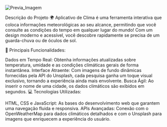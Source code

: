 
![Previa_Imagem](https://github.com/user-attachments/assets/3c9594fb-3f80-4e32-9e59-013e96b8356a)

Descrição do Projeto
🌍 Aplicativo de Clima é uma ferramenta interativa que coloca informações meteorológicas ao seu alcance, permitindo que você consulte as condições do tempo em qualquer lugar do mundo! Com um design moderno e acessível, você descobre rapidamente se precisa de um guarda-chuva ou de óculos de sol.

🚀 Principais Funcionalidades:

Dados em Tempo Real: Obtenha informações atualizadas sobre temperatura, umidade e as condições climáticas gerais de forma instantânea.
Interface Atraente: Com imagens de fundo dinâmicas fornecidas pela API do Unsplash, cada pesquisa ganha um toque visual exclusivo, tornando a experiência ainda mais envolvente.
Busca Ágil: Ao inserir o nome de uma cidade, os dados climáticos são exibidos em segundos.
💻 Tecnologias Utilizadas:

HTML, CSS e JavaScript: As bases do desenvolvimento web que garantem uma navegação fluida e responsiva.
APIs Avançadas: Conexão com o OpenWeatherMap para dados climáticos detalhados e com o Unsplash para imagens que enriquecem a experiência do usuário.
